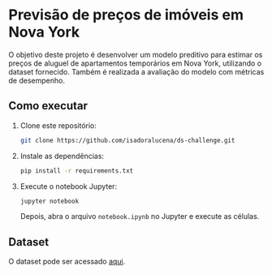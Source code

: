 # Previsão de preços de imóveis em Nova York

O objetivo deste projeto é desenvolver um modelo preditivo para estimar os preços de aluguel de apartamentos temporários em Nova York, utilizando o dataset fornecido. Também é realizada a avaliação do modelo com métricas de desempenho.

## Como executar

1. Clone este repositório:
    ```bash
    git clone https://github.com/isadoralucena/ds-challenge.git
    ```

2. Instale as dependências:
    ```bash
    pip install -r requirements.txt
    ```

3. Execute o notebook Jupyter:
    ```bash
    jupyter notebook
    ```

    Depois, abra o arquivo `notebook.ipynb` no Jupyter e execute as células.

## Dataset

O dataset pode ser acessado [aqui](https://raw.githubusercontent.com/isadoralucena/ds-challenge/data/dataset.csv).
